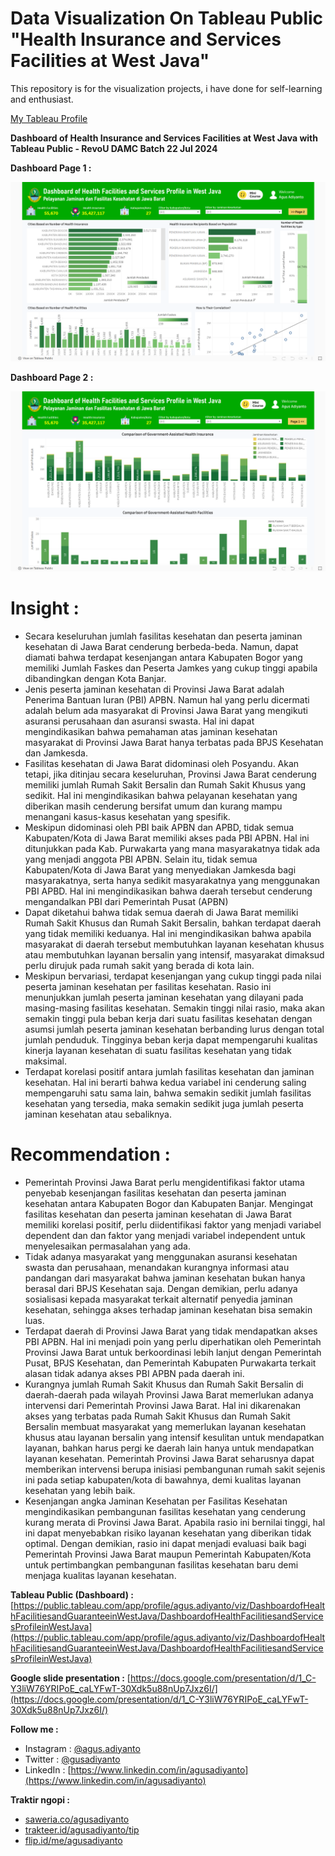 # Data Visualization On Tableau Public "Health Insurance and Services Facilities at West Java"

This repository is for the visualization projects, i have done for self-learning and enthusiast.

[My Tableau Profile](https://public.tableau.com/app/profile/agus.adiyanto)

**Dashboard of Health Insurance and Services Facilities at West Java with Tableau Public - RevoU DAMC Batch 22 Jul 2024**

**Dashboard Page 1 :**

![image](https://github.com/gusadiyanto/Dashboard-of-Health-Facilities-and-Services-Profile-in-West-Java/blob/main/Dashboard%20of%20Health%20Facilities%20and%20Services%20Profile%20in%20West%20Java%20-%201.png)

**Dashboard Page 2 :**

![image](https://github.com/gusadiyanto/Dashboard-of-Health-Facilities-and-Services-Profile-in-West-Java/blob/main/Dashboard%20of%20Health%20Facilities%20and%20Services%20Profile%20in%20West%20Java%20-%202.png)

# Insight :

- Secara keseluruhan jumlah fasilitas kesehatan dan peserta jaminan kesehatan di Jawa Barat cenderung berbeda-beda. Namun, dapat diamati bahwa terdapat kesenjangan antara Kabupaten Bogor yang memiliki Jumlah Faskes dan Peserta Jamkes yang cukup tinggi apabila dibandingkan dengan Kota Banjar.
- Jenis peserta jaminan kesehatan di Provinsi Jawa Barat adalah Penerima Bantuan Iuran (PBI) APBN. Namun hal yang perlu dicermati adalah belum ada masyarakat di Provinsi Jawa Barat yang mengikuti asuransi perusahaan dan asuransi swasta. Hal ini dapat mengindikasikan bahwa pemahaman atas jaminan kesehatan masyarakat di Provinsi Jawa Barat hanya terbatas pada BPJS Kesehatan dan Jamkesda.
- Fasilitas kesehatan di Jawa Barat didominasi oleh Posyandu. Akan tetapi, jika ditinjau secara keseluruhan, Provinsi Jawa Barat cenderung memiliki jumlah Rumah Sakit Bersalin dan Rumah Sakit Khusus yang sedikit. Hal ini mengindikasikan bahwa pelayanan kesehatan yang diberikan masih cenderung bersifat umum dan kurang mampu menangani kasus-kasus kesehatan yang spesifik.
- Meskipun didominasi oleh PBI baik APBN dan APBD, tidak semua Kabupaten/Kota di Jawa Barat memiliki akses pada PBI APBN. Hal ini ditunjukkan pada Kab. Purwakarta yang mana masyarakatnya tidak ada yang menjadi anggota PBI APBN. Selain itu, tidak semua Kabupaten/Kota di Jawa Barat yang menyediakan Jamkesda bagi masyarakatnya, serta hanya sedikit masyarakatnya yang menggunakan PBI APBD. Hal ini mengindikasikan bahwa daerah tersebut cenderung mengandalkan PBI dari Pemerintah Pusat (APBN)
- Dapat diketahui bahwa tidak semua daerah di Jawa Barat memiliki Rumah Sakit Khusus dan Rumah Sakit Bersalin, bahkan terdapat daerah yang tidak memiliki keduanya. Hal ini mengindikasikan bahwa apabila masyarakat di daerah tersebut membutuhkan layanan kesehatan khusus atau membutuhkan layanan bersalin yang intensif, masyarakat dimaksud perlu dirujuk pada rumah sakit yang berada di kota lain.
- Meskipun bervariasi, terdapat kesenjangan yang cukup tinggi pada nilai peserta jaminan kesehatan per fasilitas kesehatan. Rasio ini menunjukkan jumlah peserta jaminan kesehatan yang dilayani pada masing-masing fasilitas kesehatan. Semakin tinggi nilai rasio, maka akan semakin tinggi pula beban kerja dari suatu fasilitas kesehatan dengan asumsi jumlah peserta jaminan kesehatan berbanding lurus dengan total jumlah penduduk. Tingginya beban kerja dapat mempengaruhi kualitas kinerja layanan kesehatan di suatu fasilitas kesehatan yang tidak maksimal.
- Terdapat korelasi positif antara jumlah fasilitas kesehatan dan jaminan kesehatan. Hal ini berarti bahwa kedua variabel ini cenderung saling mempengaruhi satu sama lain, bahwa semakin sedikit jumlah fasilitas kesehatan yang tersedia, maka semakin sedikit juga jumlah peserta jaminan kesehatan atau sebaliknya.

# Recommendation :
- Pemerintah Provinsi Jawa Barat perlu mengidentifikasi faktor utama penyebab kesenjangan fasilitas kesehatan dan peserta jaminan kesehatan antara Kabupaten Bogor dan Kabupaten Banjar. Mengingat fasilitas kesehatan dan peserta jaminan kesehatan di Jawa Barat memiliki korelasi positif, perlu diidentifikasi faktor yang menjadi variabel dependent dan dan faktor yang menjadi variabel independent untuk menyelesaikan permasalahan yang ada.
- Tidak adanya masyarakat yang menggunakan asuransi kesehatan swasta dan perusahaan, menandakan kurangnya informasi atau pandangan dari masyarakat bahwa jaminan kesehatan bukan hanya berasal dari BPJS Kesehatan saja. Dengan demikian, perlu adanya sosialisasi kepada masyarakat terkait alternatif penyedia jaminan kesehatan, sehingga akses terhadap jaminan kesehatan bisa semakin luas.
- Terdapat daerah di Provinsi Jawa Barat yang tidak mendapatkan akses PBI APBN. Hal ini menjadi poin yang perlu diperhatikan oleh Pemerintah Provinsi Jawa Barat untuk berkoordinasi lebih lanjut dengan Pemerintah Pusat, BPJS Kesehatan, dan Pemerintah Kabupaten Purwakarta terkait alasan tidak adanya akses PBI APBN pada daerah ini.
- Kurangnya jumlah Rumah Sakit Khusus dan Rumah Sakit Bersalin di daerah-daerah pada wilayah Provinsi Jawa Barat memerlukan adanya intervensi dari Pemerintah Provinsi Jawa Barat. Hal ini dikarenakan akses yang terbatas pada Rumah Sakit Khusus dan Rumah Sakit Bersalin membuat masyarakat yang memerlukan layanan kesehatan khusus atau layanan bersalin yang intensif kesulitan untuk mendapatkan layanan, bahkan harus pergi ke daerah lain hanya untuk mendapatkan layanan kesehatan. Pemerintah Provinsi Jawa Barat seharusnya dapat memberikan intervensi berupa inisiasi pembangunan rumah sakit sejenis ini pada setiap kabupaten/kota di bawahnya, demi kualitas layanan kesehatan yang lebih baik.
- Kesenjangan angka Jaminan Kesehatan per Fasilitas Kesehatan mengindikasikan pembangunan fasilitas kesehatan yang cenderung kurang merata di Provinsi Jawa Barat. Apabila rasio ini bernilai tinggi, hal ini dapat menyebabkan risiko layanan kesehatan yang diberikan tidak optimal. Dengan demikian, rasio ini dapat menjadi evaluasi baik bagi Pemerintah Provinsi Jawa Barat maupun Pemerintah Kabupaten/Kota untuk pertimbangkan pembangunan fasilitas kesehatan baru demi menjaga kualitas layanan kesehatan.

**Tableau Public (Dashboard) :** 
[https://public.tableau.com/app/profile/agus.adiyanto/viz/DashboardofHealthFacilitiesandGuaranteeinWestJava/DashboardofHealthFacilitiesandServicesProfileinWestJava](https://public.tableau.com/app/profile/agus.adiyanto/viz/DashboardofHealthFacilitiesandGuaranteeinWestJava/DashboardofHealthFacilitiesandServicesProfileinWestJava)

**Google slide presentation :** 
[https://docs.google.com/presentation/d/1_C-Y3liW76YRIPoE_caLYFwT-30Xdk5u88nUp7Jxz6I/](https://docs.google.com/presentation/d/1_C-Y3liW76YRIPoE_caLYFwT-30Xdk5u88nUp7Jxz6I/)

**Follow me :**
- Instagram : [@agus.adiyanto](https://www.instagram.com/agus.adiyanto/)
- Twitter : [@gusadiyanto](https://x.com/gusadiyanto)
- LinkedIn : [https://www.linkedin.com/in/agusadiyanto](https://www.linkedin.com/in/agusadiyanto)

**Traktir ngopi :**
- [saweria.co/agusadiyanto](https://saweria.co/agusadiyanto)
- [trakteer.id/agusadiyanto/tip](https://trakteer.id/agusadiyanto/tip)
- [flip.id/me/agusadiyanto](https://flip.id/me/agusadiyanto)

